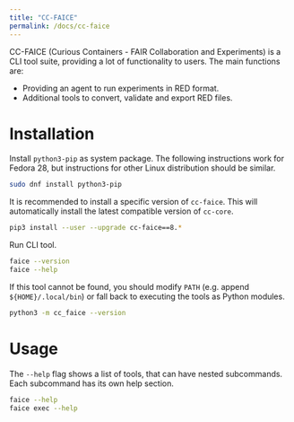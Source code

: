 ```yaml
---
title: "CC-FAICE"
permalink: /docs/cc-faice
---
```



CC-FAICE (Curious Containers - FAIR Collaboration and Experiments) is a CLI tool suite, providing a lot of functionality to users. The main functions are:

* Providing an agent to run experiments in RED format.
* Additional tools to convert, validate and export RED files.

# Installation

Install `python3-pip` as system package. The following instructions work for Fedora 28, but instructions for other Linux distribution should be similar.

```bash
sudo dnf install python3-pip
```

It is recommended to install a specific version of `cc-faice`. This will automatically install the latest compatible version of `cc-core`.

```bash
pip3 install --user --upgrade cc-faice==8.*
```

Run CLI tool.

```bash
faice --version
faice --help
```

If this tool cannot be found, you should modify `PATH` (e.g. append `${HOME}/.local/bin`) or fall back to executing the tools as Python modules.

```bash
python3 -m cc_faice --version
```

# Usage

The `--help` flag shows a list of tools, that can have nested subcommands. Each subcommand has its own help section.

```bash
faice --help
faice exec --help
```

